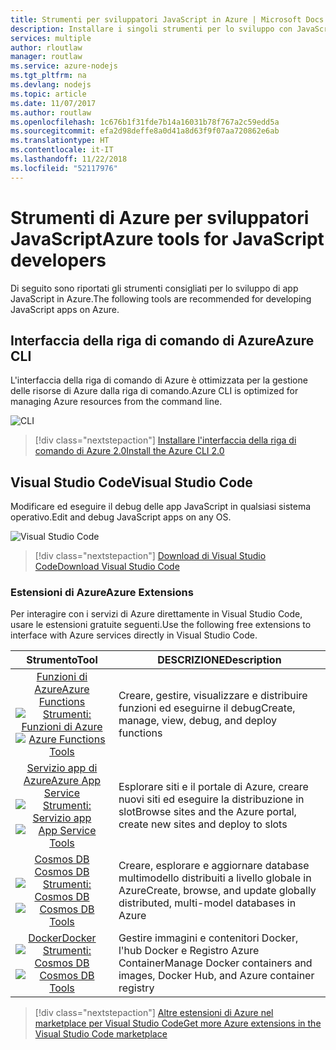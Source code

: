 ```yaml
---
title: Strumenti per sviluppatori JavaScript in Azure | Microsoft Docs
description: Installare i singoli strumenti per lo sviluppo con JavaScript in Azure
services: multiple
author: rloutlaw
manager: routlaw
ms.service: azure-nodejs
ms.tgt_pltfrm: na
ms.devlang: nodejs
ms.topic: article
ms.date: 11/07/2017
ms.author: routlaw
ms.openlocfilehash: 1c676b1f31fde7b14a16031b78f767a2c59edd5a
ms.sourcegitcommit: efa2d98deffe8a0d41a8d63f9f07aa720862e6ab
ms.translationtype: HT
ms.contentlocale: it-IT
ms.lasthandoff: 11/22/2018
ms.locfileid: "52117976"
---
```

# <a name="azure-tools-for-javascript-developers"></a><span data-ttu-id="13b5e-103">Strumenti di Azure per sviluppatori JavaScript</span><span class="sxs-lookup"><span data-stu-id="13b5e-103">Azure tools for JavaScript developers</span></span>
<span data-ttu-id="13b5e-104">Di seguito sono riportati gli strumenti consigliati per lo sviluppo di app JavaScript in Azure.</span><span class="sxs-lookup"><span data-stu-id="13b5e-104">The following tools are recommended for developing JavaScript apps on Azure.</span></span>

## <a name="azure-cli"></a><span data-ttu-id="13b5e-105">Interfaccia della riga di comando di Azure</span><span class="sxs-lookup"><span data-stu-id="13b5e-105">Azure CLI</span></span>
<span data-ttu-id="13b5e-106">L'interfaccia della riga di comando di Azure è ottimizzata per la gestione delle risorse di Azure dalla riga di comando.</span><span class="sxs-lookup"><span data-stu-id="13b5e-106">Azure CLI is optimized for managing Azure resources from the command line.</span></span>

![CLI](media/node-azure-tools/cli.png)
 
> [!div class="nextstepaction"]
> [<span data-ttu-id="13b5e-108">Installare l'interfaccia della riga di comando di Azure 2.0</span><span class="sxs-lookup"><span data-stu-id="13b5e-108">Install the Azure CLI 2.0</span></span>](https://docs.microsoft.com/cli/azure/install-az-cli2)

## <a name="visual-studio-code"></a><span data-ttu-id="13b5e-109">Visual Studio Code</span><span class="sxs-lookup"><span data-stu-id="13b5e-109">Visual Studio Code</span></span>
<span data-ttu-id="13b5e-110">Modificare ed eseguire il debug delle app JavaScript in qualsiasi sistema operativo.</span><span class="sxs-lookup"><span data-stu-id="13b5e-110">Edit and debug JavaScript apps on any OS.</span></span>

![Visual Studio Code](media/node-azure-tools/vs-code.png)

> [!div class="nextstepaction"]
> [<span data-ttu-id="13b5e-112">Download di Visual Studio Code</span><span class="sxs-lookup"><span data-stu-id="13b5e-112">Download Visual Studio Code</span></span>](https://code.visualstudio.com)

### <a name="azure-extensions"></a><span data-ttu-id="13b5e-113">Estensioni di Azure</span><span class="sxs-lookup"><span data-stu-id="13b5e-113">Azure Extensions</span></span>
<span data-ttu-id="13b5e-114">Per interagire con i servizi di Azure direttamente in Visual Studio Code, usare le estensioni gratuite seguenti.</span><span class="sxs-lookup"><span data-stu-id="13b5e-114">Use the following free extensions to interface with Azure services directly in Visual Studio Code.</span></span>

| <span data-ttu-id="13b5e-115">Strumento</span><span class="sxs-lookup"><span data-stu-id="13b5e-115">Tool</span></span> | <span data-ttu-id="13b5e-116">DESCRIZIONE</span><span class="sxs-lookup"><span data-stu-id="13b5e-116">Description</span></span>  |
|:---------:|---------|
| [<span data-ttu-id="13b5e-117">Funzioni di Azure</span><span class="sxs-lookup"><span data-stu-id="13b5e-117">Azure Functions</span></span>](https://marketplace.visualstudio.com/items?itemName=ms-azuretools.vscode-azurefunctions) <br> <span data-ttu-id="13b5e-118">[![Strumenti: Funzioni di Azure](media/node-azure-tools/icon-azure-functions.png)](https://marketplace.visualstudio.com/items?itemName=ms-azuretools.vscode-azurefunctions)</span><span class="sxs-lookup"><span data-stu-id="13b5e-118">[![Azure Functions Tools](media/node-azure-tools/icon-azure-functions.png)](https://marketplace.visualstudio.com/items?itemName=ms-azuretools.vscode-azurefunctions)</span></span> | <span data-ttu-id="13b5e-119">Creare, gestire, visualizzare e distribuire funzioni ed eseguirne il debug</span><span class="sxs-lookup"><span data-stu-id="13b5e-119">Create, manage, view, debug, and deploy functions</span></span>|
| [<span data-ttu-id="13b5e-120">Servizio app di Azure</span><span class="sxs-lookup"><span data-stu-id="13b5e-120">Azure App Service</span></span>](https://marketplace.visualstudio.com/items?itemName=ms-azuretools.vscode-azureappservice) <br> <span data-ttu-id="13b5e-121">[![Strumenti: Servizio app](media/node-azure-tools/icon-azure-app-service.png)](https://marketplace.visualstudio.com/items?itemName=ms-azuretools.vscode-azureappservice)</span><span class="sxs-lookup"><span data-stu-id="13b5e-121">[![App Service Tools](media/node-azure-tools/icon-azure-app-service.png)](https://marketplace.visualstudio.com/items?itemName=ms-azuretools.vscode-azureappservice)</span></span> | <span data-ttu-id="13b5e-122">Esplorare siti e il portale di Azure, creare nuovi siti ed eseguire la distribuzione in slot</span><span class="sxs-lookup"><span data-stu-id="13b5e-122">Browse sites and the Azure portal, create new sites and deploy to slots</span></span> |
| [<span data-ttu-id="13b5e-123">Cosmos DB </span><span class="sxs-lookup"><span data-stu-id="13b5e-123">Cosmos DB </span></span>](https://marketplace.visualstudio.com/items?itemName=ms-azuretools.vscode-cosmosdb)  <br> <span data-ttu-id="13b5e-124">[![Strumenti: Cosmos DB](media/node-azure-tools/icon-cosmos-db.png)](https://marketplace.visualstudio.com/items?itemName=ms-azuretools.vscode-cosmosdb)</span><span class="sxs-lookup"><span data-stu-id="13b5e-124">[![Cosmos DB Tools](media/node-azure-tools/icon-cosmos-db.png)](https://marketplace.visualstudio.com/items?itemName=ms-azuretools.vscode-cosmosdb)</span></span>| <span data-ttu-id="13b5e-125">Creare, esplorare e aggiornare database multimodello distribuiti a livello globale in Azure</span><span class="sxs-lookup"><span data-stu-id="13b5e-125">Create, browse, and update globally distributed, multi-model databases in Azure</span></span> |
| [<span data-ttu-id="13b5e-126">Docker</span><span class="sxs-lookup"><span data-stu-id="13b5e-126">Docker</span></span>](https://marketplace.visualstudio.com/items?itemName=formulahendry.docker-explorer)   <br> <span data-ttu-id="13b5e-127">[![Strumenti: Cosmos DB](media/node-azure-tools/icon-docker.png)](https://marketplace.visualstudio.com/items?itemName=formulahendry.docker-explorer)</span><span class="sxs-lookup"><span data-stu-id="13b5e-127">[![Cosmos DB Tools](media/node-azure-tools/icon-docker.png)](https://marketplace.visualstudio.com/items?itemName=formulahendry.docker-explorer)</span></span>| <span data-ttu-id="13b5e-128">Gestire immagini e contenitori Docker, l'hub Docker e Registro Azure Container</span><span class="sxs-lookup"><span data-stu-id="13b5e-128">Manage Docker containers and images, Docker Hub, and Azure container registry</span></span> |

> [!div class="nextstepaction"]
> [<span data-ttu-id="13b5e-129">Altre estensioni di Azure nel marketplace per Visual Studio Code</span><span class="sxs-lookup"><span data-stu-id="13b5e-129">Get more Azure extensions in the Visual Studio Code marketplace</span></span>](https://marketplace.visualstudio.com/search?term=azure&target=VSCode&category=All%20categories&sortBy=Relevance)